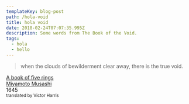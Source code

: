 ```yaml
---
templateKey: blog-post
path: /hola-void
title: hola void
date: 2018-02-24T07:07:35.995Z
description: Some words from The Book of the Void.
tags:
  - hola
  - hello
---
```


> when the clouds of bewilderment clear away, there is the true void.

[A book of five rings](https://www.worldcat.org/title/book-of-five-rings/oclc/10109809)
<br />
[Miyamoto Musashi](https://en.wikipedia.org/wiki/Miyamoto_Musashi)
<br />
1645
<br />
<small>translated by Victor Harris</small>
